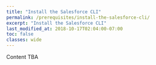 ```yaml
---
title: "Install the Salesforce CLI"
permalink: /prerequisites/install-the-salesforce-cli/
excerpt: "Install the Salesforce CLI"
last_modified_at: 2018-10-17T02:04:00-07:00
toc: false
classes: wide
---
```


Content TBA